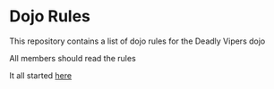 Dojo Rules
==========

This repository contains a list of dojo rules for the Deadly Vipers dojo

All members should read the rules

It all started [here](https://github.com/deadlyvipers)
